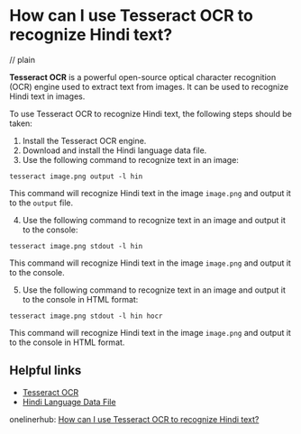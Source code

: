 # How can I use Tesseract OCR to recognize Hindi text?
// plain

**Tesseract OCR** is a powerful open-source optical character recognition (OCR) engine used to extract text from images. It can be used to recognize Hindi text in images.

To use Tesseract OCR to recognize Hindi text, the following steps should be taken:

1. Install the Tesseract OCR engine.
2. Download and install the Hindi language data file.
3. Use the following command to recognize text in an image:

```
tesseract image.png output -l hin
```

This command will recognize Hindi text in the image `image.png` and output it to the `output` file.

4. Use the following command to recognize text in an image and output it to the console:

```
tesseract image.png stdout -l hin
```

This command will recognize Hindi text in the image `image.png` and output it to the console.

5. Use the following command to recognize text in an image and output it to the console in HTML format:

```
tesseract image.png stdout -l hin hocr
```

This command will recognize Hindi text in the image `image.png` and output it to the console in HTML format.

## Helpful links

- [Tesseract OCR](https://github.com/tesseract-ocr/tesseract)
- [Hindi Language Data File](https://github.com/tesseract-ocr/tessdata_best)

onelinerhub: [How can I use Tesseract OCR to recognize Hindi text?](https://onelinerhub.com/tesseract-ocr/how-can-i-use-tesseract-ocr-to-recognize-hindi-text)